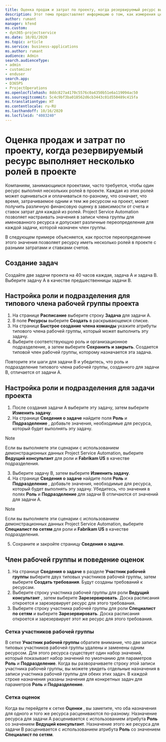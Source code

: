 ```yaml
---
title: Оценка продаж и затрат по проекту, когда резервируемый ресурс выполняет несколько ролей в проекте
description: Этот тема предоставляет информацию о том, как измерения ценообразования могут использоваться для поддержки ценообразования и расчета стоимости ресурса, который выполняет несколько ролей в проекте.
author: rumant
manager: kfend
ms.custom:
- dyn365-projectservice
ms.date: 10/01/2020
ms.topic: article
ms.service: business-applications
ms.author: rumant
audience: Admin
search.audienceType:
- admin
- customizer
- enduser
search.app:
- D365PS
- ProjectOperations
ms.openlocfilehash: 8ddc827a4170c5576c0a4350b51e6a119094ac50
ms.sourcegitcommit: 5c4c9bf3ba018562d6cb3443c01d550489c415fa
ms.translationtype: HT
ms.contentlocale: ru-RU
ms.lasthandoff: 10/16/2020
ms.locfileid: "4083240"
---
```

# <a name="estimate-project-sales-and-costs-when-a-bookable-resource-fills-mulitple-roles-on-a-project"></a>Оценка продаж и затрат по проекту, когда резервируемый ресурс выполняет несколько ролей в проекте 

Компаниям, занимающимся проектами, часто требуется, чтобы один ресурс выполнял нескольких ролей в проекте. Каждая из этих ролей может оцениваться и оплачиваться по-разному, что означает, что время, затрачиваемое одним и тем же ресурсом на проект, может получить различную финансовую оценку в зависимости от счета и ставок затрат для каждой из ролей. Project Service Automation позволяет настраивать значения в записи члена группы для именованного ресурса и допускает различные переопределения для каждой задачи, которой назначен член группы.

В следующем примере объясняется, как простое переопределение этого значения позволяет ресурсу иметь несколько ролей в проекте с разными затратами и ставками счетов.

## <a name="create-tasks"></a>Создание задач
Создайте две задачи проекта на 40 часов каждая, задача A и задача B. Выберите задачу A в качестве предшественницы задачи B.

## <a name="set-up-role-and-organization-unit-for-a-generic-project-team-member"></a>Настройка роли и подразделения для типового члена рабочей группы проекта

1. На странице **Расписание** выберите строку **Задача** для задачи A. 
2. В поле **Ресурсы** выберите **Создать** в раскрывающемся списке.
3. На странице **Быстрое создание члена команды** укажите атрибуты типового члена рабочей группы, который может выполнить эту задачу.
4. Выберите соответствующую роль и организационное подразделение, а затем выберите **Сохранить и закрыть**. Создается типовой член рабочей группы, которому назначается эта задача. 

Повторите эти шаги для задачи B и убедитесь, что роль и подразделение типового члена рабочей группы, созданного для задачи B, отличается от задачи A. 

## <a name="set-up-role-and-organization-unit-for-a-project-task"></a>Настройка роли и подразделения для задачи проекта

1. После создания задачи A выберите эту задачу, затем выберите **Изменить задачу**.
2. На странице **Сведения о задаче** найдите поля **Роль** и **Подразделение** , добавьте значения, необходимые для ресурса, который будет выполнять эту задачу. 

  > [!NOTE]
  > Если вы выполняете эти сценарии с использованием демонстрационных данных Project Service Automation, выберите **Ведущий консультант** для роли и **Fabrikam US** в качестве подразделения.

3. Выберите задачу B, затем выберите **Изменить задачу**.
4. На странице **Сведения о задаче** найдите поля **Роль** и **Подразделение** , добавьте значения, необходимые для ресурса, который будет выполнять эту задачу. Убедитесь, что значения в полях **Роль** и **Подразделение** для задачи B отличаются от значений для задачи A. 

  > [!NOTE]
  > Если вы выполняете эти сценарии с использованием демонстрационных данных Project Service Automation, выберите **Специалист по сетям** для роли и **Fabrikam US** в качестве подразделения.

5. Сохраните и закройте страницу **Сведения о задаче**. 

## <a name="team-member-and-estimates-behaviour"></a>Член рабочей группы и поведение оценок 

1. На странице **Сведения о задаче** в разделе **Участник рабочей группы** выберите двух типовых участников рабочей группы, затем выберите **Создать требования**. Будут созданы требований к ресурсам. 
2. Выберите строку участника рабочей группы для роли **Ведущий консультант** , затем выберите **Зарезервировать**. Доска расписания откроется и зарезервирует ресурс для этого требования.
3. Выберите строку участника рабочей группы для роли **Специалист по сетям** и выберите **Зарезервировать**. Доска расписания откроется и зарезервирует этот же ресурс для этого требования.

### <a name="team-member-grid"></a>Сетка участников рабочей группы 
В сетке **Участник рабочей группы** обратите внимание, что две записи типовых участников рабочей группы удалены и заменены одним ресурсом. Для этого ресурса существует один набор значений, который показывает набор значений по умолчанию для параметров **Роль** и **Подразделение**.
Когда вы разворачиваете строку этой записи участника рабочей группы, вы можете увидеть отдельные назначения в записи участника рабочей группы для обеих этих задач. В каждой строке назначения указаны значения для конкретных задач для параметров **Роль** и **Подразделение**. 

### <a name="estimates-grid"></a>Сетка оценок 
Когда вы перейдете к сетке **Оценки** , вы заметите, что оба назначения для одного и того же ресурса расцениваются по-разному.
Назначение ресурса для задачи A расценивается с использованием атрибута **Роль** со значением **Ведущий консультант**. Назначение этого же ресурса для задачи B расценивается с использованием атрибута **Роль** со значением **Специалист по сетям**.





